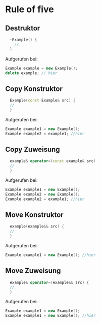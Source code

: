 # Rule of five

## Destruktor
```cpp
  ~Example() {
    //
  }
```
Aufgerufen bei:
```cpp
Example example = new Example();
delete example; // hier
```


## Copy Konstruktor
```cpp
  Example(const Example& src) {
  //
  }
```
Aufgerufen bei:
```cpp
Example example1 = new Example();
Example example2 = example1; //hier
```


## Copy Zuweisung
```cpp
  example& operator=(const example& src)
  //
  }
```
Aufgerufen bei:
```cpp
Example example1 = new Example();
Example example2 = new Example();
Example example2 = example1; //hier
```


## Move Konstruktor
```cpp
  example(example&& src) {
  //
  }
```
Aufgerufen bei:
```cpp
Example example1 = new Example(); //hier
```


## Move Zuweisung
```cpp
  example& operator=(example&& src) {
  //
  }
```
Aufgerufen bei:
```cpp
Example example1 = new Example();
Example example1 = new Example(); //hier
```

